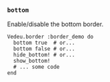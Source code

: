 ### `bottom`

Enable/disable the bottom border.

    Vedeu.border :border_demo do
      bottom true  # or...
      bottom false # or...
      hide_bottom! # or...
      show_bottom!
      # ... some code
    end

